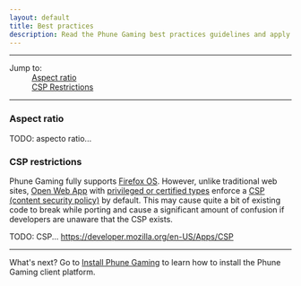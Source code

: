 ```yaml
---
layout: default
title: Best practices
description: Read the Phune Gaming best practices guidelines and apply them to your game development
---
```


---

<div data-magellan-expedition="fixed" data-options="destination_threshold: 65;">
    <dl class="sub-nav">
        <dt>Jump to:</dt>
        <dd data-magellan-arrival="aspect-ratio"><a href="#aspect-ratio">Aspect ratio</a></dd>
        <dd data-magellan-arrival="csp-restrictions"><a href="#csp-restrictions">CSP Restrictions</a></dd>
    </dl>
</div>

---

<a name="aspect-ratio"></a>
<h3 data-magellan-destination="aspect-ratio">Aspect ratio</h3>

TODO: aspecto ratio...

<a name="csp-restrictions"></a>
<h3 data-magellan-destination="csp-restrictions">CSP restrictions</h3>

Phune Gaming fully supports [Firefox OS](https://developer.mozilla.org/en-US/Firefox_OS). However, unlike traditional web sites, [Open Web App](https://developer.mozilla.org/en/Apps) with [privileged or certified types](https://developer.mozilla.org/en-US/docs/Web/Apps/Packaged_apps) enforce a [CSP (content security policy)](https://developer.mozilla.org/en-US/docs/Security/CSP/Introducing_Content_Security_Policy) by default. This may cause quite a bit of existing code to break while porting and cause a significant amount of confusion if developers are unaware that the CSP exists.

TODO: CSP... https://developer.mozilla.org/en-US/Apps/CSP

---

What's next? Go to [Install Phune Gaming](install.html) to learn how to install the Phune Gaming client platform.
